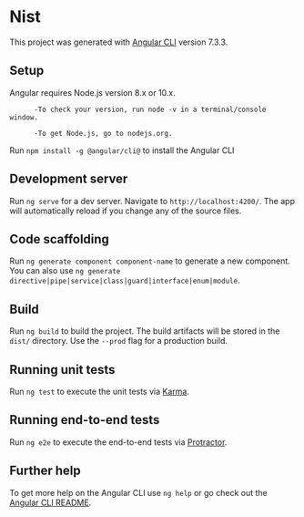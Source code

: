 # Nist

This project was generated with [Angular CLI](https://github.com/angular/angular-cli) version 7.3.3.

## Setup 
 Angular requires Node.js version 8.x or 10.x.
 
          -To check your version, run node -v in a terminal/console window.
      
          -To get Node.js, go to nodejs.org.
        
 Run `npm install -g @angular/cli@` to install  the Angular CLI 

## Development server

Run `ng serve` for a dev server. Navigate to `http://localhost:4200/`. The app will automatically reload if you change any of the source files.

## Code scaffolding

Run `ng generate component component-name` to generate a new component. You can also use `ng generate directive|pipe|service|class|guard|interface|enum|module`.

## Build

Run `ng build` to build the project. The build artifacts will be stored in the `dist/` directory. Use the `--prod` flag for a production build.

## Running unit tests

Run `ng test` to execute the unit tests via [Karma](https://karma-runner.github.io).

## Running end-to-end tests

Run `ng e2e` to execute the end-to-end tests via [Protractor](http://www.protractortest.org/).

## Further help

To get more help on the Angular CLI use `ng help` or go check out the [Angular CLI README](https://github.com/angular/angular-cli/blob/master/README.md).
